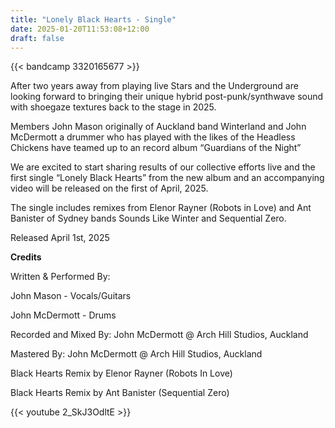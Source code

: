 ```yaml
---
title: "Lonely Black Hearts - Single"
date: 2025-01-20T11:53:08+12:00
draft: false
---
```


{{< bandcamp 3320165677 >}}

After two years away from playing live Stars and the Underground are looking
forward to bringing their unique hybrid post-punk/synthwave sound with
shoegaze textures back to the stage in 2025.

Members John Mason originally of Auckland band Winterland and John
McDermott a drummer who has played with the likes of the Headless Chickens
have teamed up to an record album “Guardians of the Night”

We are excited to start sharing results of our collective efforts live and the first
single “Lonely Black Hearts” from the new album and an accompanying video
will be released on the first of April, 2025.

The single includes remixes from Elenor Rayner (Robots in Love) and Ant
Banister of Sydney bands Sounds Like Winter and Sequential Zero.

Released April 1st, 2025

**Credits**


Written & Performed By:

John Mason - Vocals/Guitars

John McDermott - Drums

Recorded and Mixed By: John McDermott @ Arch Hill Studios, Auckland

Mastered By: John McDermott @ Arch Hill Studios, Auckland

Black Hearts Remix by Elenor Rayner (Robots In Love)

Black Hearts Remix by Ant Banister (Sequential Zero)


{{< youtube 2_SkJ3OdltE >}}  


